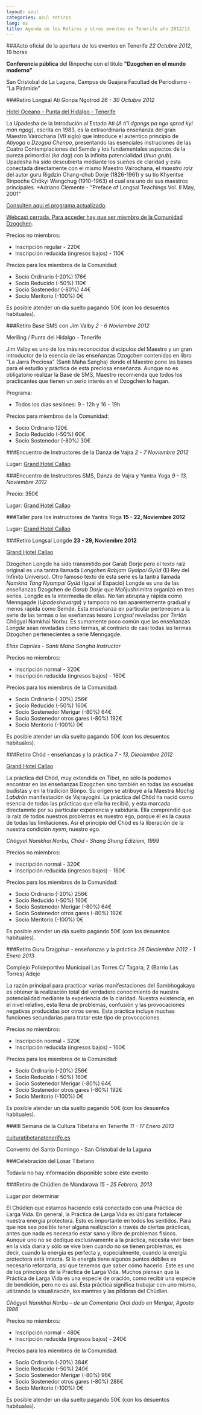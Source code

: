 ```yaml
---
layout: azul
categories: azul retiros
lang: es
title: Agenda de los Retiros y otros eventos en Tenerife año 2012/13
---
```

###Acto oficial de la apertura de los eventos en Tenerife
*22 Octubre 2012*, 19 horas

**Conferencia pública** del Rinpoche con el título **"Dzogchen en el mundo moderno"**

San Cristobal de La Laguna, Campus de Guajara
Facultad de Periodismo - “La Pirámide” 

###Retiro Longsal Ati Gonpa Ngotrod
*26 - 30 Octubre 2012*

[Hotel Oceano - Punta del Hidalgo - Tenerife](/tenerife-retreats-2012-213/es/punta)

La Upadesha de la Introdución al Estado Ati (*A ti'i dgongs pa ngo sprod kyi man ngag*), escrita en 1983, es la extraordinaria enseñanza del gran Maestro Vairochana (VII siglo) que introduce el autentico principio de *Atiyoga* o *Dzogpa Chenpo*, presentando las esenciales instruciones de las Cuatro Contemplaciones del Semde y los fundamentales aspectos de la pureza primordial (*ka dag*) con la infinita potencialidad (*lhun grub*). Upadesha ha sido descubierta mediante los sueños de claridad y esta conectada directamente con el mismo Maestro Vairochana, el *maestro raiz* del autor guru Rigdzin Chang-chub Dorje (1826-1961) y su tío Khyentse Rinpoche Chökyi Wangchug (1910-1963) el cual era uno de sus maestros principales.
*Adriano Clemente - "Preface of Longsal Teachings Vol. II May, 2001"

[Consulten aqui el programa actualizado](https://docs.google.com/spreadsheet/pub?key=0AgWx3a78pFX_dGJYNDhpVHNuSDF0MEpGT1lwQWxrN0E&single=true&gid=0&range=A1:F8&output=html).

[Webcast cerrada. Para acceder hay que ser miembro de la Comunidad Dzogchen](http://meriling.es/rojo/webcast).

Precios no miembros:

- Inscripción regular - 220€
- Inscripción reducida (ingresos bajos) - 110€

Precios para los miembros de la Comunidad:

- Socio Ordinario (-20%) 176€
- Socio Reducido (-50%) 110€
- Socio Sostenedor (-80%) 44€
- Socio Meritorio (-100%) 0€

Es posible atender un día suelto pagando 50€ (con los desuentos habituales).

###Retiro Base SMS con Jim Valby
*2 - 6 Noviembre 2012*

Meriling / Punta del Hidalgo - Tenerife

Jim Valby es uno de los más reconocidos discípulos del Maestro y un gran introductor de la esencia de las enseñanzas Dzogchen contenidas en libro "La Jarra Preciosa" (Santi Maha Sangha) donde el Maestro pone las bases para el estudio y práctica de esta preciosa enseñanza.  Aunque no es obligatorio realizar la Base de SMS, Maestro recomienda que todos los practicantes que tienen un serio interés en el Dzogchen lo hagan. 

Programa:

- Todos los días sesiónes: 9 - 12h y 16 - 19h

Precios para miembros de la Comunidad:

- Socio Ordinario 120€
- Socio Reducido (-50%) 60€
- Socio Sostenedor (-80%) 30€

###Encuentro de Instructores de la Danza de Vajra
*2 - 7 Noviembre 2012*

Lugar: [Grand Hotel Callao](/tenerife-retreats-2012-213/es/callao)


###Encuentro de Instructores SMS, Danza de Vajra y Yantra Yoga
*9 - 13, Noviembre 2012*

Precio: 350€

Lugar: [Grand Hotel Callao](/tenerife-retreats-2012-213/es/callao)

###Taller para los instructores de Yantra Yoga
**15 - 22, Noviembre 2012**

Lugar: [Grand Hotel Callao](/tenerife-retreats-2012-213/es/callao)

###Retiro Longsal Longde
**23 - 29, Noviembre 2012**

[Grand Hotel Callao](/tenerife-retreats-2012-213/es/callao)

Dzogchen Longde ha sido transmitido por Garab Dorje pero el texto raíz original es una tantra llamada *Longchen Rabjam Gyalpoi Gyüd* (El Rey del Infinito Universo).
Otro famoso texto de esta serie es la tantra llamada *Namkha Tang Nyampai Gyüd* (Igual al Espacio)
Longde es una de las enseñanzas Dzogchen de *Garab Dorje* que Mañjushrimitra  organizó en tres series.
Longde es la intermedia de ellas. No tan abrupta y rápida como Menngagde (*Upadeshavarga*) y tampoco no tan aparentemente gradual y menos rápida como Semde.
Esta enseñanza en particular pertenecen a la serie de las termas o las eseñanzas tesoro *Longsal* reveladas por *Tertön* Chögyal Namkhai Norbu. Es sumamente poco común que las enseñanzas *Longde* sean reveladas como termas, al contrario de casi todas las termas Dzogchen pertenecientes a serie Menngagde.

*Elías Capriles - Santi Maha Sangha Instructor*

Precios no miembros:

- Inscripción normal - 320€
- Inscripción reducida (ingresos bajos) - 160€

Precios para los miembros de la Comunidad:

- Socio Ordinario (-20%) 256€
- Socio Reducido (-50%) 160€
- Socio Sostenedor Merigar (-80%) 64€
- Socio Sostenedor otros gares (-80%) 192€
- Socio Meritorio (-100%) 0€

Es posible atender un día suelto pagando 50€ (con los desuentos habituales).

###Retiro Chöd - enseñanzas y la práctica
*7 - 13, Dieciembre 2012*

[Grand Hotel Callao](/tenerife-retreats-2012-213/es/callao)

La práctica del Chöd, muy extendida en Tibet, no sólo la podemos encontrar en las enseñanzas Dzogchen sino también en todas las escuelas budistas y en la tradición Bönpo. Su origen se atribuye a la Maestra *Machig Labdrön*  manifestación de Vajrayogini. La práctica del Chöd ha nació como esencia de todas las prácticas que ella ha recibió, y esta marcada directamnte por su particular experiencia y sabiduría. Ella comprendió que la raíz de todos nuestros problemas es nuestro ego, porque él es la causa de todas las limitaciones. Así el principio del Chöd es la liberación de la nuestra condición *nyem*, nuestro ego.

*Chögyal Namkhai Norbu, Chöd - Shang Shung Edizioni, 1999*

Precios no miembros:

- Inscripción normal - 320€
- Inscripción reducida (ingresos bajos) - 160€

Precios para los miembros de la Comunidad:

- Socio Ordinario (-20%) 256€
- Socio Reducido (-50%) 160€
- Socio Sostenedor Merigar (-80%) 64€
- Socio Sostenedor otros gares (-80%) 192€
- Socio Meritorio (-100%) 0€

Es posible atender un día suelto pagando 50€ (con los desuentos habituales).

###Retiro Guru Dragphur - enseñanzas y la práctica
*26 Dieciembre 2012 - 1 Enero 2013*

Complejo Polideportivo Municipal Las Torres
C/ Tagara, 2 (Barrio Las Torres) Adeje

La razón principal para practicar varias manifestaciones del Sambhogakaya es obtener la realización total del verdadero conocimiento de nuestra potencialidad mediante la experiencia de la claridad.
Nuestra existencia, en el nivel relativo, esta llena de problemas, confusión y las provocaciones negativas producidas por otros seres. Esta práctica incluye muchas funciones secundarias para tratar este tipo de provocaciones.

Precios no miembros:

- Inscripción normal - 320€
- Inscripción reducida (ingresos bajos) - 160€

Precios para los miembros de la Comunidad:

- Socio Ordinario (-20%) 256€
- Socio Reducido (-50%) 160€
- Socio Sostenedor Merigar (-80%) 64€
- Socio Sostenedor otros gares (-80%) 192€
- Socio Meritorio (-100%) 0€

Es posible atender un día suelto pagando 50€ (con los desuentos habituales).

###III Semana de la Cultura Tibetana en Tenerife
*11 - 17 Enero 2013*

[culturatibetanatenerife.es](http://culturatibetanatenerife.es/)

Convento del Santo Domingo - San Cristobal de la Laguna

###Celebración del Losar Tibetano

Todavía no hay información disponible sobre este evento

###Retiro de Chüdlen de Mandarava 
*15 - 25 Febrero, 2013*

Lugar por determinar

El Chüdlen que estamos haciendo está conectado con una Práctica de Larga Vida. En general, la Práctica de Larga Vida es útil para fortalecer nuestra energía protectora. Esto es importante en todos los sentidos. Para que nos sea posible tener alguna realización a través de ciertas prácticas, antes que nada es necesario estar sano y libre de problemas físicos. Aunque uno no se dedique exclusivamente a la práctica, necesita vivir bien en la vida diaria y sólo se vive bien cuando no se tienen problemas, es decir, cuando la energía es perfecta y, especialmente, cuando la energía protectora está intacta. Si la energía tiene algunos puntos débiles es necesario reforzarla, así que tenemos que saber cómo hacerlo. Este es uno de los principios de la Práctica de Larga Vida. Muchos piensan que la Práctica de Larga Vida es una especie de oración, como recibir una especie de bendición, pero no es así. Esta práctica significa trabajar con uno mismo, utilizando la visualización, los mantras y las píldoras del Chüdlen.

*Chögyal Namkhai Norbu – de un Comentario Oral dado en Merigar, Agosto 1986*

Precios no miembros:

- Inscripción normal - 480€
- Inscripción reducida (ingresos bajos) - 240€

Precios para los miembros de la Comunidad:

- Socio Ordinario (-20%) 384€
- Socio Reducido (-50%) 240€
- Socio Sostenedor Merigar (-80%) 96€
- Socio Sostenedor otros gares (-80%) 288€
- Socio Meritorio (-100%) 0€

Es posible atender un día suelto pagando 50€ (con los desuentos habituales).
